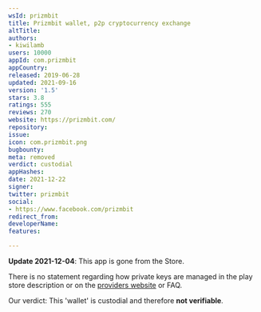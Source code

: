 ```yaml
---
wsId: prizmbit
title: Prizmbit wallet, p2p cryptocurrency exchange
altTitle: 
authors:
- kiwilamb
users: 10000
appId: com.prizmbit
appCountry: 
released: 2019-06-28
updated: 2021-09-16
version: '1.5'
stars: 3.8
ratings: 555
reviews: 270
website: https://prizmbit.com/
repository: 
issue: 
icon: com.prizmbit.png
bugbounty: 
meta: removed
verdict: custodial
appHashes: 
date: 2021-12-22
signer: 
twitter: prizmbit
social:
- https://www.facebook.com/prizmbit
redirect_from: 
developerName: 
features: 

---
```


**Update 2021-12-04**: This app is gone from the Store.

There is no statement regarding how private keys are managed in the play store description or on the [providers website](https://prizmbit.com/) or FAQ.

Our verdict: This 'wallet' is custodial and therefore **not verifiable**.
